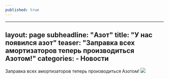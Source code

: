 ```yaml
---
published: true
---
```



---
layout: page
subheadline:  "Азот"
title:  "У нас появился азот"
teaser: "Заправка всех амортизаторов теперь производиться Азотом!"
categories:
    - Новости
---
Заправка всех амортизаторов теперь производиться Азотом!
![]({{site.baseurl}}/https://djebel-club.ru/forum/uploads/monthly_11_2015/post-2071-1447334587.jpg)

